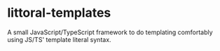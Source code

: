 # littoral-templates
A small JavaScript/TypeScript framework to do templating comfortably using JS/TS' template literal syntax.
